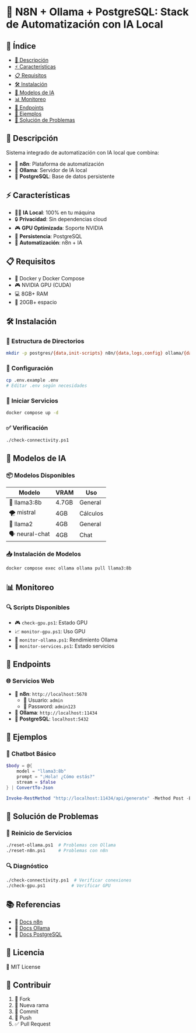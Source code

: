 # 🚀 N8N + Ollama + PostgreSQL: Stack de Automatización con IA Local

## 📑 Índice
- [🎯 Descripción](#-descripción)
- [⚡ Características](#-características)
- [📋 Requisitos](#-requisitos)
- [🛠️ Instalación](#️-instalación)
- [🤖 Modelos de IA](#-modelos-de-ia)
- [📊 Monitoreo](#-monitoreo)
- [🔌 Endpoints](#-endpoints)
- [📝 Ejemplos](#-ejemplos)
- [🛟 Solución de Problemas](#-solución-de-problemas)

## 🎯 Descripción
Sistema integrado de automatización con IA local que combina:
- 🔄 **n8n**: Plataforma de automatización
- 🧠 **Ollama**: Servidor de IA local
- 💾 **PostgreSQL**: Base de datos persistente

## ⚡ Características
- 🏃‍♂️ **IA Local**: 100% en tu máquina
- 🔒 **Privacidad**: Sin dependencias cloud
- 🎮 **GPU Optimizada**: Soporte NVIDIA
- 💾 **Persistencia**: PostgreSQL
- 🤖 **Automatización**: n8n + IA

## 📋 Requisitos
- 🐳 Docker y Docker Compose
- 🎮 NVIDIA GPU (CUDA)
- 💻 8GB+ RAM
- 💽 20GB+ espacio

## 🛠️ Instalación

### 📂 Estructura de Directorios
```bash
mkdir -p postgres/{data,init-scripts} n8n/{data,logs,config} ollama/{data,models}
```

### 🔧 Configuración
```bash
cp .env.example .env
# Editar .env según necesidades
```

### 🚀 Iniciar Servicios
```bash
docker compose up -d
```

### ✅ Verificación
```bash
./check-connectivity.ps1
```

## 🤖 Modelos de IA

### 📦 Modelos Disponibles
| Modelo | VRAM | Uso |
|--------|------|-----|
| 🦙 llama3:8b | 4.7GB | General |
| 🌪️ mistral | 4GB | Cálculos |
| 🦙 llama2 | 4GB | General |
| 🗣️ neural-chat | 4GB | Chat |

### 📥 Instalación de Modelos
```bash
docker compose exec ollama ollama pull llama3:8b
```

## 📊 Monitoreo

### 🔍 Scripts Disponibles
- 🎮 `check-gpu.ps1`: Estado GPU
- 📈 `monitor-gpu.ps1`: Uso GPU
- 🤖 `monitor-ollama.ps1`: Rendimiento Ollama
- 🔄 `monitor-services.ps1`: Estado servicios

## 🔌 Endpoints

### 🌐 Servicios Web
- 🔄 **n8n**: `http://localhost:5678`
  - 👤 Usuario: `admin`
  - 🔑 Password: `admin123`
- 🤖 **Ollama**: `http://localhost:11434`
- 💾 **PostgreSQL**: `localhost:5432`

## 📝 Ejemplos

### 🤖 Chatbot Básico
```powershell
$body = @{
    model = "llama3:8b"
    prompt = "¡Hola! ¿Cómo estás?"
    stream = $false
} | ConvertTo-Json

Invoke-RestMethod "http://localhost:11434/api/generate" -Method Post -Body $body -ContentType "application/json"
```

## 🛟 Solución de Problemas

### 🔄 Reinicio de Servicios
```bash
./reset-ollama.ps1  # Problemas con Ollama
./reset-n8n.ps1     # Problemas con n8n
```

### 🔍 Diagnóstico
```bash
./check-connectivity.ps1  # Verificar conexiones
./check-gpu.ps1          # Verificar GPU
```

## 📚 Referencias
- 📖 [Docs n8n](https://docs.n8n.io/)
- 🤖 [Docs Ollama](https://ollama.ai/docs)
- 💾 [Docs PostgreSQL](https://www.postgresql.org/docs/)

## 📄 Licencia
📝 MIT License

## 👥 Contribuir
1. 🍴 Fork
2. 🌿 Nueva rama
3. 📝 Commit
4. 🚀 Push
5. ✅ Pull Request